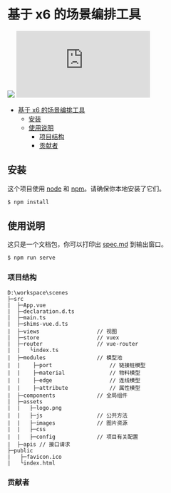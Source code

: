 
# 基于 x6 的场景编排工具


[![](https://img.shields.io/badge/git-sceneChoreography-brightgreen?logo=gitlab)](gitlab-url)
[![](https://img.shields.io/badge/node->=14.0.0-brightgreen?logo=Node.js)]()


- [基于 x6 的场景编排工具](#基于-x6-的场景编排工具)
  - [安装](#安装)
  - [使用说明](#使用说明)
    - [项目结构](#项目结构)
    - [贡献者](#贡献者)

## 安装

这个项目使用 [node](http://nodejs.org) 和 [npm](https://npmjs.com)。请确保你本地安装了它们。

```sh
$ npm install
```

## 使用说明

这只是一个文档包，你可以打印出 [spec.md](spec.md) 到输出窗口。

```sh
$ npm run serve
```

### 项目结构
```
D:\workspace\scenes
├─src
|  ├─App.vue
|  ├─declaration.d.ts
|  ├─main.ts
|  ├─shims-vue.d.ts
|  ├─views                  // 视图
|  ├─store                  // vuex
|  ├─router                 // vue-router
|  |   └index.ts
|  ├─modules                // 模型池
|  |    ├─port                  // 链接桩模型
|  |    ├─material              // 物料模型
|  |    ├─edge                  // 连线模型
|  |    ├─attribute             // 属性模型
|  ├─components             // 全局组件
|  ├─assets
|  |   ├─logo.png
|  |   ├─js                 // 公共方法
|  |   ├─images             // 图片资源
|  |   ├─css
|  |   ├─config             // 项目有关配置
|  ├─apis // 接口请求
├─public
|   ├─favicon.ico
|   └index.html
```


### 贡献者



[gitlab-image]: https://git.haier.net/assets/favicon-72a2cad5025aa931d6ea56c3201d1f18e68a8cd39788c7c80d5b2b82aa5143ef.png
[gitlab-url]: https://git.haier.net/iot/haigeek/front_project/sceneChoreography